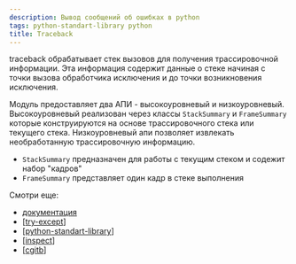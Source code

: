 ```yaml
---
description: Вывод сообщений об ошибках в python
tags: python-standart-library python
title: Traceback
---
```

traceback обрабатывает стек вызовов для получения трассировочной информации. Эта информация содержит данные о стеке начиная с точки вызова обработчика исключения и до точки возникновения исключения.

Модуль предоставляет два АПИ - высокоуровневый и низкоуровневый. Высокоуровневый реализован через классы `StackSummary` и `FrameSummary` которые конструируются на основе трассировочного стека или текущего стека. Низкоуровневый апи позволяет извлекать необработанную трассировочную информацию.

- `StackSummary` предназначен для работы с текущим стеком и содежит набор "кадров"
- `FrameSummary` представляет один кадр в стеке выполнения

Смотри еще:

- [документация](https://docs.python.org/3/library/traceback.html)
- [[try-except]]
- [[python-standart-library]]
- [[inspect]]
- [[cgitb]]

[//begin]: # "Autogenerated link references for markdown compatibility"
[try-except]: try-except "Try except raise"
[python-standart-library]: ../lists/python-standart-library "Стандартная библиотека python и полезные ресурсы"
[inspect]: inspect "Inspect"
[cgitb]: cgitb "Cgitb"
[//end]: # "Autogenerated link references"